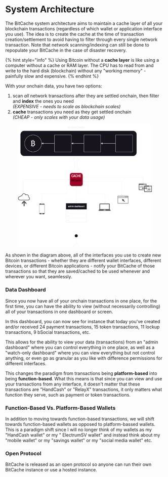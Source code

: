 # System Architecture

The BitCache system architecture aims to maintain a cache layer of all your blockchain transactions (regardless of which wallet or application interface you use). The idea is to create the cache at the time of transaction creation/settlement to avoid having to filter through every single network transaction. Note that network scanning/indexing can still be done to repopulate your BitCache in the case of disaster recovery.

{% hint style="info" %}
Using Bitcoin without a **cache layer** is like using a computer without a cache or RAM layer. The CPU has to read from and write to the hard disk (blockchain) without any "working memory" - painfully slow and expensive.&#x20;
{% endhint %}

With your onchain data, you have two options:

1. scan _all_ network transactions after they are settled onchain, then filter and **index** the ones you need \
   _(EXPENSIVE - needs to scale as blockchain scales)_
2. **cache** transactions you need as they get settled onchain \
   _(CHEAP - only scales with your data usage)_

<figure><img src="../.gitbook/assets/bitcache-sys arch.drawio (6).png" alt=""><figcaption></figcaption></figure>

As shown in the diagram above, all of the interfaces you use to create new Bitcoin transactions - whether they are different wallet interfaces, different devices, or different Bitcoin applications - notify your BitCache of those transactions so that they are saved/cached to be used whenever and wherever you want, seamlessly.



### Data Dashboard

Since you now have all of your onchain transactions in one place, for the first time, you can have the ability to view (without necessarily controlling) all of your transactions in one dashboard or screen.

In this dashboard, you can now see for instance that today you've created and/or received 24 payment transactions, 15 token transactions, 11 lockup transactions, 9 bSocial transactions, etc.

This allows for the ability to view your data (transactions) from an "admin dashboard" where you can control everything in one place, as well as a "watch-only dashboard" where you can view everything but not control anything, or even go as granular as you like with difference permissions for different interfaces.

This changes the paradigm from transactions being **platform-based** into being **function-based**. What this means is that since you can view and use your transactions from any interface, it doesn't matter that these transactions are "HandCash" or "RelayX" transactions, it only matters what function they serve, such as payment or token transactions.



### Function-Based Vs. Platform-Based Wallets

In addition to moving towards function-based transactions, we will shift towards function-based wallets as opposed to platform-bassed wallets. This is a paradigm shift since I will no longer think of my wallets as my "HandCash wallet" or my " ElectrumSV wallet" and instead think about my "mobile wallet" or my "savings wallet" or my "social media wallet" etc.



### Open Protocol

BitCache is released as an open protocol so anyone can run their own BitCache instance or use a hosted instance.
